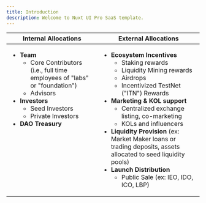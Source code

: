 ```yaml
---
title: Introduction
description: Welcome to Nuxt UI Pro SaaS template.
---
```


<table data-full-width="true">
  <thead>
    <tr>
      <th>Internal Allocations</th>
      <th>External Allocations</th>
    </tr>
  </thead>
  <tbody>
    <tr>
      <td valign="top">
        <ul>
          <li>
            <strong>Team</strong>
            <ul>
              <li>Core Contributors (i.e., full time employees of "labs" or "foundation")</li>
              <li>Advisors</li>
            </ul>
          </li>
          <li>
            <strong>Investors</strong>
            <ul>
              <li>Seed Investors</li>
              <li>Private Investors</li>
            </ul>
          </li>
          <li><strong>DAO Treasury</strong></li>
        </ul>
      </td>
      <td>
        <ul>
          <li>
            <strong>Ecosystem Incentives</strong>
            <ul>
              <li>Staking rewards</li>
              <li>Liquidity Mining rewards</li>
              <li>Airdrops</li>
              <li>Incentivized TestNet ("ITN") Rewards</li>
            </ul>
          </li>
          <li>
            <strong>Marketing & KOL support</strong>
            <ul>
              <li>Centralized exchange listing, co-marketing</li>
              <li>KOLs and  influencers</li>
            </ul>
          </li>
          <li><strong>Liquidity Provision</strong> (ex: Market Maker loans or trading deposits, assets allocated to seed liquidity pools)</li>
          <li>
            <strong>Launch Distribution</strong>
            <ul>
              <li>Public Sale (ex: IEO, IDO, ICO, LBP)</li>
            </ul>
          </li>
        </ul>
      </td>
    </tr>
  </tbody>
</table>